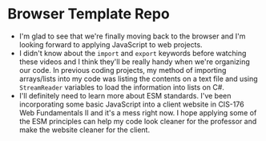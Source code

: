 # Browser Template Repo

* I'm glad to see that we're finally moving back to the browser and I'm looking forward to applying JavaScript to web projects.
* I didn't know about the `import` and `export` keywords before watching these videos and I think they'll be really handy when we're organizing our code. In previous coding projects, my method of importing arrays/lists into my code
  was listing the contents on a text file and using `StreamReader` variables to load the information into lists on C#.
* I'll definitely need to learn more about ESM standards. I've been incorporating some basic JavaScript into a client website in CIS-176 Web Fundamentals II and it's a mess right now. I hope applying some of the ESM principles can
  help my code look cleaner for the professor and make the website cleaner for the client.
